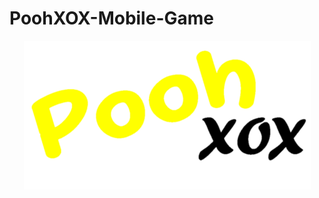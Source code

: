 # PoohXOX-Mobile-Game
<center>
<img align="center" src="https://github.com/PoornaSenadheera100/PoohXOX-Mobile-Game/blob/main/app/src/main/res/drawable/poohxoxlabel.png">
</center>
